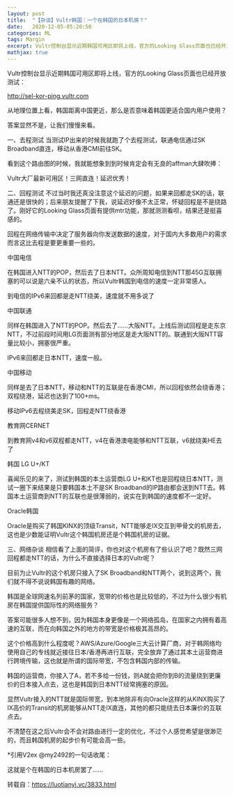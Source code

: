 ```yaml
---
layout: post
title:  "【杂谈】Vultr韩国：一个在韩国的日本机房？"
date:   2020-12-05-05:20:50
categories: ML
tags: Margin
excerpt: Vultr控制台显示近期韩国可用区即将上线，官方的Looking Glass页面也已经开放测试
mathjax: true
---
```

Vultr控制台显示近期韩国可用区即将上线，官方的Looking Glass页面也已经开放测试：

http://sel-kor-ping.vultr.com

从地理位置上看，韩国距离中国更近，那么是否意味着韩国更适合国内用户使用？

答案显然不是，让我们慢慢来看。

一、去程测试
当测试IP出来的时候我就跑了个去程测试，联通电信通过SK Broadband直连，移动从香港CMI前往SK。

看到这个路由图的时候，我就能想象到到时候肯定会有无良的affman大肆吹捧：

Vultr大厂最新可用区！三网直连！延迟优秀！

二、回程测试
不过当时我还真没注意这个延迟的问题，如果来回都走SK的话，联通还是很快的；后来朋友提醒了下我，说延迟好像不太正常，怀疑回程是不是绕路了。刚好它的Looking Glass页面有提供mtr功能，那就测测看呗，结果还是挺喜感的。

回程在网络传输中决定了服务器向你发送数据的速度，对于国内大多数用户的需求而言这比去程是要更重要一些的。

中国电信

在韩国进入NTT的POP，然后去了日本NTT。众所周知电信到NTT那45G互联拥塞的可以说是六亲不认的状态，所以Vultr韩国到电信的速度一定非常感人。



到电信的IPv6来回都是走NTT绕美，速度就不用多说了



中国联通

同样在韩国进入了NTT的POP。然后去了……大阪NTT。上线后测试回程是走东京NTT，不过前段时间用LG页面测有部分地区是走大阪NTT的。联通到大阪NTT容量比较小，拥塞很严重。



IPv6来回都走日本NTT，速度一般。



中国移动

同样是去了日本NTT，移动和NTT的互联是在香港CMI，所以回程依然会绕香港；双程绕港，延迟也达到了100+ms。



移动IPv6去程绕美走SK，回程走NTT绕香港



教育网CERNET

到教育网v4和v6双程都走NTT，v4在香港澳电能够和NTT互联，v6就绕美HE去了





韩国 LG U+/KT

喜闻乐见的来了，测试到韩国的本土运营商LG U+和KT也是回程绕日本NTT，测试一圈下来结果是只要韩国本土不是SK Broadband的IP路由都会送到NTT去。韩国本土运营商到NTT的互联也是很薄弱的，说实在到韩国的速度都不一定好。





Oracle韩国

Oracle是购买了韩国KINX的顶级Transit，NTT能够走IX交互到甲骨文的机房去，这也是少数能证明Vultr这个韩国机房还是个韩国机房的证据。



三、网络杂谈
相信看了上面的简评，你也对这个机房有了些认识了吧？既然三网回程都走NTT的话，为什么不直接选择日本的Vultr呢？

目前为止Vultr的这个机房只接入了SK Broadband和NTT两个，说到这两个，我们就不得不说说韩国有趣的网络。

韩国是全球网速名列前茅的国家，宽带的价格也是比较低的，不过为什么很少有机房在韩国提供国际性的网络服务？

答案可能很多人想不到，因为韩国本身更像是一个网络孤岛，在国家之内拥有着高速的互联，而在向韩国之外的地方的带宽是价格极其高昂的。

这个价格高到什么程度呢？AWS/Azure/Google三大云计算厂商，对于韩网络均使用自己的专线就近接往日本/香港再进行互联，完全放弃了通过其本土运营商进行跨境传输，这也就是所谓的国际带宽，不包含韩国内部的传输。

韩国的运营商，你接入了A，若不多给一份钱，则A就会把你到B的流量绕到更廉价的日本接入点去，这也是韩国到日本NTT经常拥塞的原因。

显然Vultr接入的NTT就是国际带宽，到本地除非有向Oracle这样的从KINX购买了IX高价的Transit的机房能够从NTT走IX直连，其他的都只能绕去日本廉价的互联点去。

不清楚在这之后Vultr会不会对路由进行一定的优化，不过个人感觉希望是很渺茫的，而且韩国机房的起步价有可能会高一些。

*引用V2ex @my2492的一句话收尾：

这就是个在韩国的日本机房罢了……

转载自：https://luotianyi.vc/3833.html
